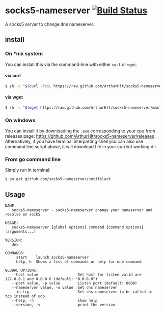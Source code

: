 # socks5-nameserver [![Build Status](https://travis-ci.com/ArthurHlt/socks5-nameserver.svg?branch=master)](https://travis-ci.com/ArthurHlt/socks5-nameserver)

A socks5 server to change dns nameserver.

## install

### On *nix system

You can install this via the command-line with either `curl` or `wget`.

#### via curl

```bash
$ sh -c "$(curl -fsSL https://raw.github.com/ArthurHlt/socks5-nameserver/master/bin/install.sh)"
```

#### via wget

```bash
$ sh -c "$(wget https://raw.github.com/ArthurHlt/socks5-nameserver/master/bin/install.sh -O -)"
```

### On windows

You can install it by downloading the `.exe` corresponding to your cpu from releases page: https://github.com/ArthurHlt/socks5-nameserver/releases .
Alternatively, if you have terminal interpreting shell you can also use command line script above, it will download file in your current working dir.

### From go command line

Simply run in terminal:

```bash
$ go get github.com/socks5-nameserver/notifslack
```

## Usage

```
NAME:
   socks5-nameserver - socks5-nameserver change your nameserver and resolve on sock5

USAGE:
   socks5-nameserver [global options] command [command options] [arguments...]

VERSION:
   dev

COMMANDS:
     start    launch socks5-nameserver
     help, h  Shows a list of commands or help for one command

GLOBAL OPTIONS:
   --host value                  Set host for listen valid are 127.0.0.1 and 0.0.0.0 (default: "0.0.0.0")
   --port value, -p value        Listen port (default: 8000)
   --nameserver value, -n value  Set dns nameserver
   --in-tcp                      Set dns nameserver to be called in tcp instead of udp
   --help, -h                    show help
   --version, -v                 print the version
```